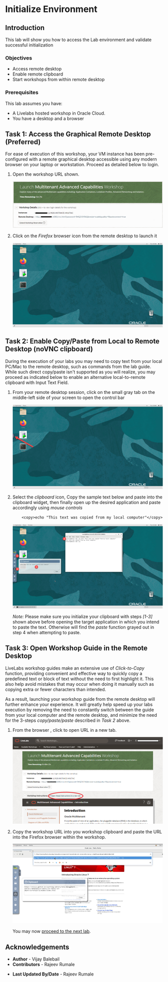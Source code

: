 # Initialize Environment

## Introduction
This lab will show you how to access the Lab environment and validate successful initialization

### Objectives
- Access remote desktop
- Enable remote clipboard  
- Start workshops from within remote desktop

### Prerequisites
This lab assumes you have:
- A Livelabs hosted workshop in Oracle Cloud.
- You have a desktop and a browser

## Task 1: Access the Graphical Remote Desktop (Preferred)
For ease of execution of this workshop, your VM instance has been pre-configured with a remote graphical desktop accessible using any modern browser on your laptop or workstation. Proceed as detailed below to login.

1. Open the workshop URL shown.

    ![](./images/novnc_url_mt.png " ")


2. Click on the *Firefox* browser icon from the remote desktop to launch it

    ![](./images/novnc-landing.png " ")

## Task 2: Enable Copy/Paste from Local to Remote Desktop (noVNC clipboard)
During the execution of your labs you may need to copy text from your local PC/Mac to the remote desktop, such as commands from the lab guide. While such direct copy/paste isn't supported as you will realize, you may proceed as indicated below to enable an alternative local-to-remote clipboard with Input Text Field.

1. From your remote desktop session, click on the small gray tab on the middle-left side of your screen to open the control bar

    ![](./images/novnc-clipboard-1.png " ")

2. Select the *clipboard* icon, Copy the sample text below and paste into the clipboard widget, then finally open up the desired application and paste accordingly using *mouse controls*

    ```
		<copy>echo "This text was copied from my local computer"</copy>
    ```

    ![](./images/novnc-clipboard-2.png " ")

    *Note:* Please make sure you initialize your clipboard with steps *[1-3]* shown above before opening the target application in which you intend to paste the text. Otherwise will find the *paste* function grayed out in step 4 when attempting to paste.

## Task 3: Open Workshop Guide in the Remote Desktop
LiveLabs workshop guides make an extensive use of *Click-to-Copy* function, providing convenient and effective way to quickly copy a predefined text or block of text without the need to first highlight it. This also help avoid mistakes that may occur when doing it manually such as copying extra or fewer characters than intended.

As a result, launching your workshop guide from the remote desktop will further enhance your experience. It will greatly help speed up your labs execution by removing the need to constantly switch between the guide from your local computer and the remote desktop, and minimize the need for the 3-steps *copy/paste/paste* described in *Task 2* above.

1. From the browser , click to open URL in a new tab.

    ![](./images/open_url_mt.png " ")

2. Copy the workshop URL into you workshop clipboard and paste the URL into the Firefox browser within the workshop.

    ![](./images/openURLNOVNC.png " ")

    You may now [proceed to the next lab](#next).

## Acknowledgements
- **Author** - Vijay Balebail
- **Contributors** - Rajeev Rumale
* **Last Updated By/Date** - Rajeev Rumale
